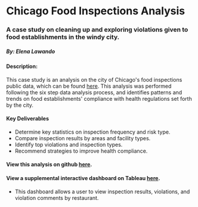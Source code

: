 # Chicago Food Inspections Analysis
### A case study on cleaning up and exploring violations given to food establishments in the windy city.
##### By: Elena Lawando

#### Description:
This case study is an analysis on the city of Chicago's food inspections public data, which can be found [here](https://data.cityofchicago.org/Health-Human-Services/Food-Inspections/4ijn-s7e5/about_data). This analysis was performed following the six step data analysis process, and identifies patterns and trends on food establishments' compliance with health regulations set forth by the city.

#### Key Deliverables
* Determine key statistics on inspection frequency and risk type.
* Compare inspection results by areas and facility types.
* Identify top violations and inspection types.
* Recommend strategies to improve health compliance.
   
#### View this analysis on github [here](https://github.com/elaw12/Chicago-Food-Inspections/blob/main/chicago-food-inspections.ipynb).

#### View a supplemental interactive dashboard on Tableau [here](https://public.tableau.com/app/profile/elena.law/viz/ChicagoFoodInspectionsDashboard/Dashboard4).
* This dashboard allows a user to view inspection results, violations, and violation comments by restaurant. 
